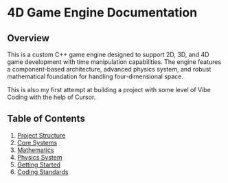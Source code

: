 # 4D Game Engine Documentation

## Overview
This is a custom C++ game engine designed to support 2D, 3D, and 4D game development with time manipulation capabilities. The engine features a component-based architecture, advanced physics system, and robust mathematical foundation for handling four-dimensional space.

This is also my first attempt at building a project with some level of Vibe Coding with the help of Cursor.

## Table of Contents
1. [Project Structure](./docs/PROJECT_STRUCTURE.txt)
2. [Core Systems](./CORE_SYSTEMS.md)
3. [Mathematics](./MATHEMATICS.md)
4. [Physics System](./PHYSICS_SYSTEM.md)
5. [Getting Started](./GETTING_STARTED.md)
6. [Coding Standards](./CODING_STANDARDS.md)